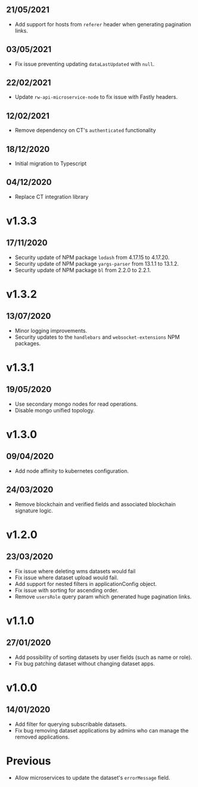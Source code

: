 ## 21/05/2021

- Add support for hosts from `referer` header when generating pagination links.

## 03/05/2021

- Fix issue preventing updating `dataLastUpdated` with `null`.

## 22/02/2021

- Update `rw-api-microservice-node` to fix issue with Fastly headers.

## 12/02/2021

- Remove dependency on CT's `authenticated` functionality

## 18/12/2020

- Initial migration to Typescript

## 04/12/2020

- Replace CT integration library

# v1.3.3

## 17/11/2020

- Security update of NPM package `lodash` from 4.17.15 to 4.17.20.
- Security update of NPM package `yargs-parser` from 13.1.1 to 13.1.2.
- Security update of NPM package `bl` from 2.2.0 to 2.2.1.

# v1.3.2

## 13/07/2020

- Minor logging improvements.
- Security updates to the `handlebars` and `websocket-extensions` NPM packages.

# v1.3.1

## 19/05/2020

- Use secondary mongo nodes for read operations.
- Disable mongo unified topology.

# v1.3.0

## 09/04/2020

- Add node affinity to kubernetes configuration.

## 24/03/2020

- Remove blockchain and verified fields and associated blockchain signature logic.

# v1.2.0

## 23/03/2020

- Fix issue where deleting wms datasets would fail
- Fix issue where dataset upload would fail.
- Add support for nested filters in applicationConfig object.
- Fix issue with sorting for ascending order.
- Remove `usersRole` query param which generated huge pagination links.

# v1.1.0

## 27/01/2020

- Add possibility of sorting datasets by user fields (such as name or role).
- Fix bug patching dataset without changing dataset apps.

# v1.0.0

## 14/01/2020

- Add filter for querying subscribable datasets.
- Fix bug removing dataset applications by admins who can manage the removed applications.

# Previous

- Allow microservices to update the dataset's `errorMessage` field.
